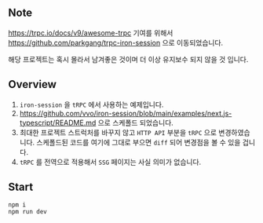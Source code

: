 ## Note

https://trpc.io/docs/v9/awesome-trpc 기여를 위해서 https://github.com/parkgang/trpc-iron-session 으로 이동되었습니다.

해당 프로젝트는 혹시 몰라서 남겨좋은 것이며 더 이상 유지보수 되지 않을 것 입니다.

## Overview

1. `iron-session` 을 `tRPC` 에서 사용하는 예제입니다.
1. https://github.com/vvo/iron-session/blob/main/examples/next.js-typescript/README.md 으로 스케폴드 되었습니다.
1. 최대한 프로젝트 스트럭처를 바꾸지 않고 `HTTP API` 부분을 `tRPC` 으로 변경하였습니다. 스케폴드된 코드를 여기에 그대로 부으면 `diff` 되어 변경점을 볼 수 있을 겁니다.
1. `tRPC` 를 전역으로 적용해서 `SSG` 페이지는 사실 의미가 없습니다.

## Start

```shell
npm i
npm run dev
```
